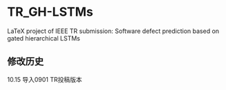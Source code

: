 # TR_GH-LSTMs
LaTeX project of IEEE TR submission: Software defect prediction based on gated hierarchical LSTMs

## 修改历史

10.15 导入0901 TR投稿版本

